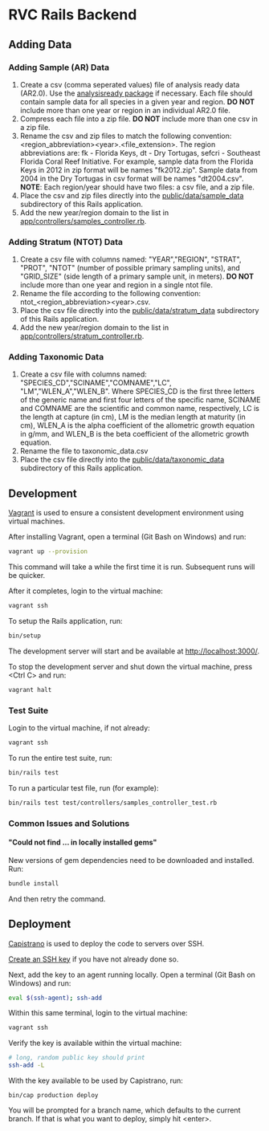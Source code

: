 # RVC Rails Backend

## Adding Data

### Adding Sample (AR) Data

1. Create a csv (comma seperated values) file of analysis ready data (AR2.0). Use the [analysisready package](https://github.com/jeremiaheb/analysisready) if necessary. Each file should contain sample data for all species in a given year and region. **DO NOT** include more than one year or region in an individual AR2.0 file.
1. Compress each file into a zip file. **DO NOT** include more than one csv in a zip file.
1. Rename the csv and zip files to match the following convention: &lt;region\_abbreviation&gt;&lt;year&gt;.&lt;file\_extension&gt;. The region abbreviations are: fk - Florida Keys, dt - Dry Tortugas, sefcri - Southeast Florida Coral Reef Initiative. For example, sample data from the Florida Keys in 2012 in zip format will be names "fk2012.zip". Sample data from 2004 in the Dry Tortugas in csv format will be names "dt2004.csv". **NOTE**: Each region/year should have two files: a csv file, and a zip file.
1. Place the csv and zip files directly into the [public/data/sample_data](public/data/sample_data) subdirectory of this Rails application.
1. Add the new year/region domain to the list in [app/controllers/samples_controller.rb](app/controllers/samples_controller.rb).

### Adding Stratum (NTOT) Data

1. Create a csv file with columns named: "YEAR","REGION", "STRAT", "PROT", "NTOT" (number of possible primary sampling units), and "GRID\_SIZE" (side length of a primary sample unit, in meters). **DO NOT** include more than one year and region in a single ntot file.
1. Rename the file according to the following convention: ntot\_&lt;region\_abbreviation&gt;&lt;year&gt;.csv.
1. Place the csv file directly into the [public/data/stratum_data](public/data/stratum_data) subdirectory of this Rails application.
1. Add the new year/region domain to the list in [app/controllers/stratum_controller.rb](app/controllers/stratum_controller.rb).

### Adding Taxonomic Data

1. Create a csv file with columns named: "SPECIES\_CD","SCINAME","COMNAME","LC", "LM","WLEN\_A","WLEN\_B". Where SPECIES\_CD is the first three letters of the generic name and first four letters of the specific name, SCINAME and COMNAME are the scientific and common name, respectively, LC is the length at capture (in cm), LM is the median length at maturity (in cm), WLEN\_A is the alpha coefficient of the allometric growth equation in g/mm, and WLEN\_B is the beta coefficient of the allometric growth equation.
1. Rename the file to taxonomic\_data.csv
1. Place the csv file directly into the [public/data/taxonomic_data](public/data/taxonomic_data) subdirectory of this Rails application.

## Development

[Vagrant](https://developer.hashicorp.com/vagrant) is used to ensure a consistent development environment using virtual machines.

After installing Vagrant, open a terminal (Git Bash on Windows) and run:

```bash
vagrant up --provision
```

This command will take a while the first time it is run. Subsequent runs will be quicker.

After it completes, login to the virtual machine:

```bash
vagrant ssh
```

To setup the Rails application, run:

```bash
bin/setup
```

The development server will start and be available at <http://localhost:3000/>.

To stop the development server and shut down the virtual machine, press &lt;Ctrl C&gt; and run:

```bash
vagrant halt
```

### Test Suite

Login to the virtual machine, if not already:

```bash
vagrant ssh
```

To run the entire test suite, run:

```bash
bin/rails test
```

To run a particular test file, run (for example):

```bash
bin/rails test test/controllers/samples_controller_test.rb
```

### Common Issues and Solutions

#### "Could not find ... in locally installed gems"

New versions of gem dependencies need to be downloaded and installed. Run:

```bash
bundle install
```

And then retry the command.

## Deployment

[Capistrano](https://capistranorb.com/) is used to deploy the code to servers over SSH.

[Create an SSH key](https://cloud.google.com/compute/docs/connect/create-ssh-keys#windows-10-or-later) if you have not already done so.

Next, add the key to an agent running locally. Open a terminal (Git Bash on Windows) and run:

```bash
eval $(ssh-agent); ssh-add
```

Within this same terminal, login to the virtual machine:

```bash
vagrant ssh
```

Verify the key is available within the virtual machine:

```bash
# long, random public key should print
ssh-add -L
```

With the key available to be used by Capistrano, run:

```
bin/cap production deploy
```

You will be prompted for a branch name, which defaults to the current branch. If that is what you want to deploy, simply hit &lt;enter&gt;.
